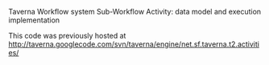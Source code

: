 Taverna Workflow system Sub-Workflow Activity: data model and execution implementation

This code was previously hosted at http://taverna.googlecode.com/svn/taverna/engine/net.sf.taverna.t2.activities/
